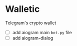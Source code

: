 # Walletic
Telegram's crypto wallet

- [ ] add aiogram main `bot.py` file 
- [ ] add aiogram-dialog
